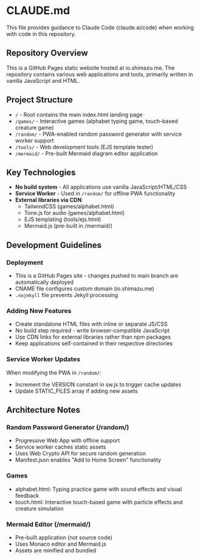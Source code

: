 # CLAUDE.md

This file provides guidance to Claude Code (claude.ai/code) when working with code in this repository.

## Repository Overview

This is a GitHub Pages static website hosted at io.shimazu.me. The repository contains various web applications and tools, primarily written in vanilla JavaScript and HTML.

## Project Structure

- `/` - Root contains the main index.html landing page
- `/games/` - Interactive games (alphabet typing game, touch-based creature game)
- `/random/` - PWA-enabled random password generator with service worker support
- `/tools/` - Web development tools (EJS template tester)
- `/mermaid/` - Pre-built Mermaid diagram editor application

## Key Technologies

- **No build system** - All applications use vanilla JavaScript/HTML/CSS
- **Service Worker** - Used in `/random/` for offline PWA functionality  
- **External libraries via CDN**:
  - TailwindCSS (games/alphabet.html)
  - Tone.js for audio (games/alphabet.html)
  - EJS templating (tools/ejs.html)
  - Mermaid.js (pre-built in /mermaid/)

## Development Guidelines

### Deployment
- This is a GitHub Pages site - changes pushed to main branch are automatically deployed
- CNAME file configures custom domain (io.shimazu.me)
- `.nojekyll` file prevents Jekyll processing

### Adding New Features
- Create standalone HTML files with inline or separate JS/CSS
- No build step required - write browser-compatible JavaScript
- Use CDN links for external libraries rather than npm packages
- Keep applications self-contained in their respective directories

### Service Worker Updates
When modifying the PWA in `/random/`:
- Increment the VERSION constant in sw.js to trigger cache updates
- Update STATIC_FILES array if adding new assets

## Architecture Notes

### Random Password Generator (/random/)
- Progressive Web App with offline support
- Service worker caches static assets
- Uses Web Crypto API for secure random generation
- Manifest.json enables "Add to Home Screen" functionality

### Games
- alphabet.html: Typing practice game with sound effects and visual feedback
- touch.html: Interactive touch-based game with particle effects and creature simulation

### Mermaid Editor (/mermaid/)
- Pre-built application (not source code)
- Uses Monaco editor and Mermaid.js
- Assets are minified and bundled